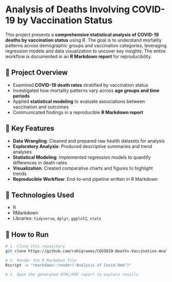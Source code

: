 # Analysis of Deaths Involving COVID-19 by Vaccination Status

This project presents a **comprehensive statistical analysis of COVID-19 deaths by vaccination status** using R. The goal is to understand mortality patterns across demographic groups and vaccination categories, leveraging regression models and data visualization to uncover key insights. The entire workflow is documented in an **R Markdown report** for reproducibility.

## 🔹 Project Overview
- Examined **COVID-19 death rates** stratified by vaccination status  
- Investigated how mortality patterns vary across **age groups and time periods**  
- Applied **statistical modeling** to evaluate associations between vaccination and outcomes  
- Communicated findings in a reproducible **R Markdown report**  

## 🔹 Key Features
- **Data Wrangling**: Cleaned and prepared raw health datasets for analysis  
- **Exploratory Analysis**: Produced descriptive summaries and trend analyses  
- **Statistical Modeling**: Implemented regression models to quantify differences in death rates  
- **Visualization**: Created comparative charts and figures to highlight trends  
- **Reproducible Workflow**: End-to-end pipeline written in R Markdown  

## 🔹 Technologies Used
- R  
- RMarkdown  
- Libraries: `tidyverse`, `dplyr`, `ggplot2`, `stats`  

## 🔹 How to Run
```bash
# 1. Clone this repository
git clone https://github.com/rahiqraees/COVID19-Deaths-Vaccination-Analysis.git

# 2. Render the R Markdown file
Rscript -e "rmarkdown::render('Analysis of Covid.Rmd')"

# 3. Open the generated HTML/PDF report to explore results
